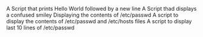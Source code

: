 A Script that prints Hello World followed by a new line
A Script thad displays a confused smiley
Displaying the contents of /etc/passwd
A script to display the contents of /etc/passwd and  /etc/hosts files
A script to display last 10 lines of /etc/passwd
